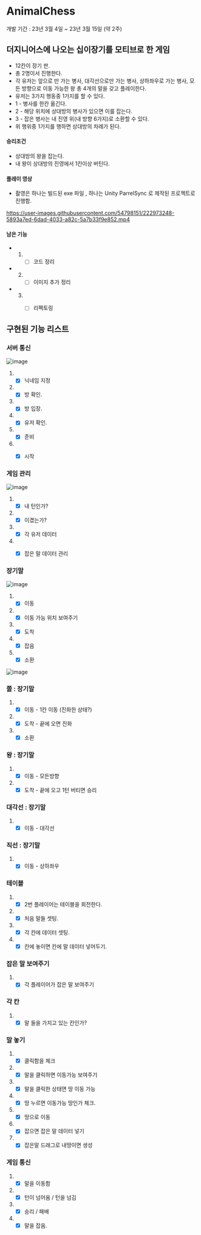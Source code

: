 # AnimalChess

개발 기간 : 23년 3월 4일 ~ 23년 3월 15일 (약 2주)

## 더지니어스에 나오는 십이장기를 모티브로 한 게임
- 12칸이 장기 판.
- 총 2명이서 진행한다.
- 각 유저는 앞으로 만 가는 병사, 대각선으로만 가는 병사, 상하좌우로 가는 병사, 모든 방향으로 이동 가능한 왕 총 4개의 말을 갖고 플레이한다.
- 유저는 3가지 행동중 1가지를 할 수 있다.
- 1 - 병사를 한칸 옮긴다.
- 2 - 해당 위치에 상대방의 병사가 있으면 이를 잡는다.
- 3 - 잡은 병사는 내 진영 위(내 방향 6가지)로 소환할 수 있다.
- 위 행위중 1가지를 행하면 상대방의 차례가 된다.

#### 승리조건
- 상대방의 왕을 잡는다.
- 내 왕이 상대방의 진영에서 1칸이상 버틴다.

#### 플레이 영상

- 촬영은 하나는 빌드된 exe 파일 , 하나는 Unity ParrelSync 로 제작된 프로젝트로 진행함.

https://user-images.githubusercontent.com/54798151/222973248-5893a7ed-6dad-4033-a82c-5a7b33f9e852.mp4




#### 남은 기능

- 1. - [ ] 코드 정리
- 2. - [ ] 이미지 추가 정리
- 3. - [ ] 리펙토링


## 구현된 기능 리스트


### 서버 통신
![image](https://user-images.githubusercontent.com/54798151/222972963-65a26c6f-8095-4b1a-b083-a334eea1c084.png)

1. - [x] 닉네임 지정
2. - [x] 방 확인.
3. - [x] 방 입장.
4. - [x] 유저 확인.
5. - [x] 준비 
6. - [x] 시작


### 게임 관리
![image](https://user-images.githubusercontent.com/54798151/222973045-93ffc94b-ce20-4348-bf2c-89a7ff4a26dd.png)

1. - [x] 내 턴인가?
2. - [x] 이겼는가?
3. - [x] 각 유저 데이터
4. - [x] 잡은 말 데이터 관리


### 장기말
![image](https://user-images.githubusercontent.com/54798151/222972985-df60bed0-786a-48db-82c9-c4704df65f2f.png)

1. - [x] 이동
2. - [x] 이동 가능 위치 보여주기
3. - [x] 도착
4. - [x] 잡음
5. - [x] 소환

![image](https://user-images.githubusercontent.com/54798151/222973026-dbfaed81-161c-45f7-9012-4e8aa6afef20.png)

### 쫄 : 장기말
1. - [x] 이동 - 1칸 이동 (진화한 상태?)
2. - [x] 도착 - 끝에 오면 진화
3. - [x] 소환

### 왕 : 장기말
1. - [x] 이동 - 모든방향
2. - [x] 도착 - 끝에 오고 1턴 버티면 승리

### 대각선 : 장기말
1. - [x] 이동 - 대각선

### 직선 : 장기말
1. - [x] 이동 - 상하좌우

### 테이블
1. - [x] 2번 플레이어는 테이블을 회전한다.
2. - [x] 처음 말들 셋팅.
3. - [x] 각 칸에 데이터 셋팅.
4. - [x] 칸에 놓이면 칸에 말 데이터 넣어두기.

### 잡은 말 보여주기
1. - [x] 각 플레이어가 잡은 말 보여주기

### 각 칸
1. - [x] 말 들을 가지고 있는 칸인가?

### 말 놓기
1. - [x] 클릭함을 체크
2. - [x] 말을 클릭하면 이동가능 보여주기
3. - [x] 말을 클릭한 상태면 땅 이동 가능
4. - [x] 땅 누르면 이동가능 땅인가 체크.
5. - [x] 땅으로 이동
6. - [x] 잡으면 잡은 말 데이터 넣기
7. - [x] 잡은말 드래그로 내땅이면 생성

### 게임 통신
1. - [x] 말을 이동함
2. - [x] 턴이 넘어옴 / 턴을 넘김
3. - [x] 승리 / 패배
4. - [x] 말을 잡음.

